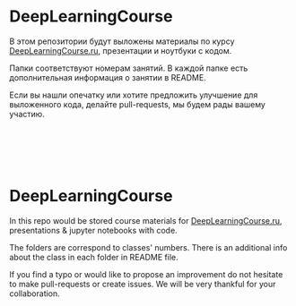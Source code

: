 # DeepLearningCourse

В этом репозитории будут выложены материалы по курсу [DeepLearningCourse.ru](DeepLearningCourse.ru), презентации и ноутбуки с кодом. 

Папки соответствуют номерам занятий. В каждой папке есть дополнительная информация о занятии в README.

Если вы нашли опечатку или хотите предложить улучшение для выложенного кода, делайте pull-requests, мы будем рады вашему участию.


</br></br></br></br>
# DeepLearningCourse
In this repo would be stored course materials for [DeepLearningCourse.ru](http://DeepLearningCourse.ru), presentations & jupyter notebooks with code.

The folders are correspond to classes' numbers. There is an additional info about the class in each folder in README file.

If you find a typo or would like to propose an improvement do not hesitate to make pull-requests or create issues. We will be very thankful for your collaboration.
